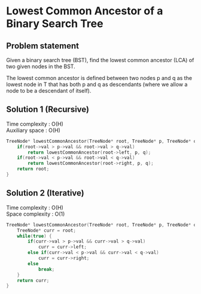# Lowest Common Ancestor of a Binary Search Tree

## Problem statement

Given a binary search tree (BST), find the lowest common ancestor (LCA) of two given nodes in the BST.

The lowest common ancestor is defined between two nodes p and q as the lowest node in T that has both p and q as descendants (where we allow a node to be a descendant of itself).

## Solution 1 (Recursive)

Time complexity : O(H)  
Auxiliary space : O(H)

```cpp
TreeNode* lowestCommonAncestor(TreeNode* root, TreeNode* p, TreeNode* q) {
    if(root->val > p->val && root->val > q->val)
        return lowestCommonAncestor(root->left, p, q);
    if(root->val < p->val && root->val < q->val)
        return lowestCommonAncestor(root->right, p, q);
    return root;
}
```

## Solution 2 (Iterative)

Time complexity : O(H)  
Space complexity : O(1)

```cpp
TreeNode* lowestCommonAncestor(TreeNode* root, TreeNode* p, TreeNode* q) {
    TreeNode* curr = root;
    while(true) {
        if(curr->val > p->val && curr->val > q->val)
            curr = curr->left;
        else if(curr->val < p->val && curr->val < q->val)
            curr = curr->right;
        else
            break;
    }
    return curr;
}
```
